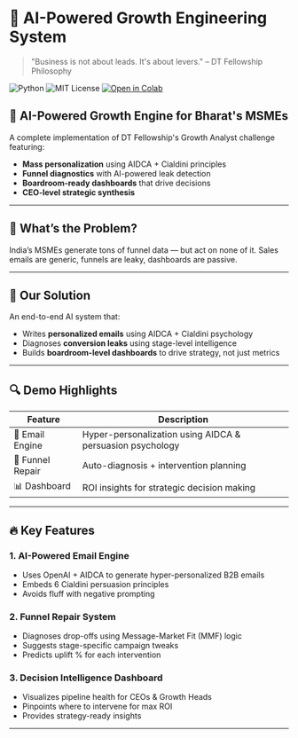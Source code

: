 # 🚀 AI-Powered Growth Engineering System

> "Business is not about leads. It's about levers." – DT Fellowship Philosophy

![Python](https://img.shields.io/badge/Python-3.8+-blue)
![MIT License](https://img.shields.io/badge/License-MIT-green)
[![Open in Colab](https://colab.research.google.com/assets/colab-badge.svg)](https://colab.research.google.com/drive/1sxYnmSJLlj1gTr36iX40pQ8S6WO5KCQD?usp=sharing)


## 🚀 AI-Powered Growth Engine for Bharat's MSMEs

A complete implementation of DT Fellowship's Growth Analyst challenge featuring:
- **Mass personalization** using AIDCA + Cialdini principles
- **Funnel diagnostics** with AI-powered leak detection
- **Boardroom-ready dashboards** that drive decisions
- **CEO-level strategic synthesis**

---

## 🧩 What’s the Problem?

India’s MSMEs generate tons of funnel data — but act on none of it. Sales emails are generic, funnels are leaky, dashboards are passive.

---

## 🧠 Our Solution

An end-to-end AI system that:
- Writes **personalized emails** using AIDCA + Cialdini psychology
- Diagnoses **conversion leaks** using stage-level intelligence
- Builds **boardroom-level dashboards** to drive strategy, not just metrics

---

## 🔍 Demo Highlights

| Feature            | Description                                                  |
|-------------------|--------------------------------------------------------------|
| 🎯 Email Engine    | Hyper-personalization using AIDCA & persuasion psychology    |
| 🧠 Funnel Repair   | Auto-diagnosis + intervention planning                       |
| 📊 Dashboard       | ROI insights for strategic decision making                   |

---

## 🔥 Key Features

### 1. **AI-Powered Email Engine**
- Uses OpenAI + AIDCA to generate hyper-personalized B2B emails
- Embeds 6 Cialdini persuasion principles
- Avoids fluff with negative prompting

### 2. **Funnel Repair System**
- Diagnoses drop-offs using Message-Market Fit (MMF) logic
- Suggests stage-specific campaign tweaks
- Predicts uplift % for each intervention

### 3. **Decision Intelligence Dashboard**
- Visualizes pipeline health for CEOs & Growth Heads
- Pinpoints where to intervene for max ROI
- Provides strategy-ready insights

---

